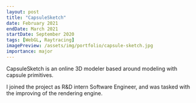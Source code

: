```yaml
---
layout: post
title: "CapsuleSketch"
date: February 2021
endDate: March 2021
startDate: September 2020
tags: [WebGL, Raytracing]
imagePreview: /assets/img/portfolio/capsule-sketch.jpg
importance: major
---
```


CapsuleSketch is an online 3D modeler based around modeling with capsule primitives.

I joined the project as R&D intern Software Engineer, and was tasked with the improving
of the rendering engine.

